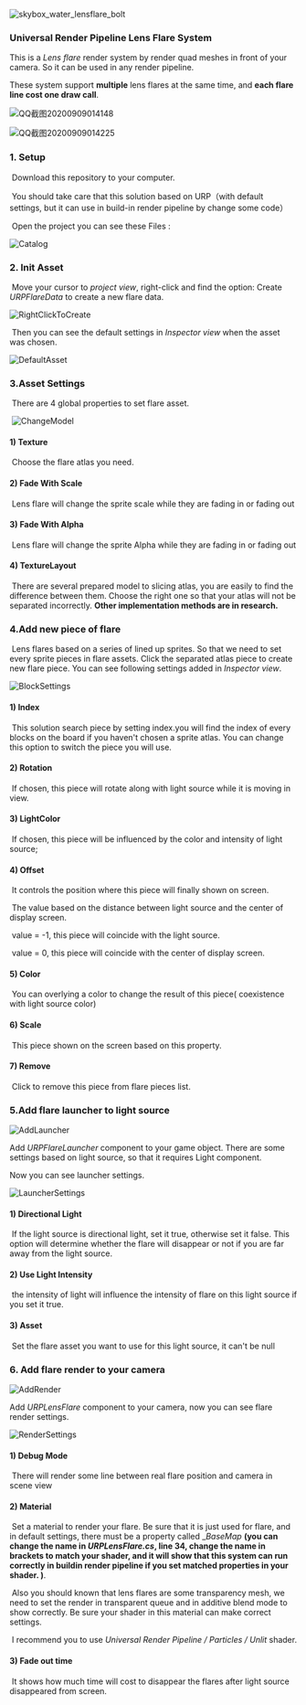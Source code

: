 ![skybox_water_lensflare_bolt](https://raw.githubusercontent.com/Reguluz/ImageBed/master/20200909013222.png)



### Universal Render Pipeline Lens Flare System

This is a _Lens flare_ render system by render quad meshes in front of your camera. So it can be used in any render pipeline.

These system support __multiple__ lens flares at the same time, and __each flare line cost one draw call__.

![QQ截图20200909014148](https://raw.githubusercontent.com/Reguluz/ImageBed/master/20200909014244.png)

![QQ截图20200909014225](https://raw.githubusercontent.com/Reguluz/ImageBed/master/20200909014307.png)

### 1. Setup

​	Download this repository to your computer.

​	You should take care that this solution based on URP（with default settings, but it can use in build-in render pipeline by change some code）

​	Open the project you can see these Files :

![Catalog](https://github.com/Reguluz/ImageBed/blob/master/Catalog.png)



### 2. Init Asset

​	Move your cursor to _project view_, right-click and find the option: Create _URPFlareData_ to create a new flare data.

![RightClickToCreate](https://github.com/Reguluz/ImageBed/blob/master/RightClickToCreate.png)

​	Then you can see the default settings in _Inspector view_ when the asset was chosen.

![DefaultAsset](https://github.com/Reguluz/ImageBed/blob/master/DefaultAsset.png)



### 3.Asset Settings

​	There are 4 global properties to set flare asset.

​	![ChangeModel](https://github.com/Reguluz/ImageBed/blob/master/ChangeModel.png)

#### 1) Texture

​	Choose the flare atlas you need.

#### 2) Fade With Scale

​	Lens flare will change the sprite scale while they are fading in or fading out

#### 3) Fade With Alpha

​	Lens flare will change the sprite Alpha while they are fading in or fading out

#### 4) TextureLayout

​	There are several prepared model to slicing atlas, you are easily to find the difference between them. Choose the right one so that your atlas will not be separated incorrectly. __Other implementation methods are in research.__



### 4.Add new piece of flare

​	Lens flares based on a series of lined up sprites. So that we need to set every sprite pieces in flare assets. Click the separated atlas piece to create new flare piece. You can see following settings added in _Inspector view_.

![BlockSettings](https://github.com/Reguluz/ImageBed/blob/master/BlockSettings.png)

#### 1) Index

​	This solution search piece by setting index.you will find the index of every blocks on the board if you haven't chosen a sprite atlas. You can change this option to switch the piece you will use.

#### 2) Rotation

​	If chosen, this piece will rotate along with light source while it is moving in view.

#### 3) LightColor

​	If chosen, this piece will be influenced by the color and intensity of light source;

#### 4) Offset

​	It controls the position where this piece will finally shown on screen.

​	The value based on the distance between light source and the center of display screen.

​	value = -1, this piece will coincide with the light source.

​	value = 0, this piece will coincide with the center of display screen.

#### 5) Color

​	You can overlying a color to change the result of this piece( coexistence with light source color)

#### 6) Scale

​	This piece shown on the screen based on this property.

#### 7) Remove

​	Click to remove this piece from flare pieces list.



### 5.Add flare launcher to light source

![AddLauncher](https://github.com/Reguluz/ImageBed/blob/master/AddLauncher.png)

Add _URPFlareLauncher_ component to your game object. There are some settings based on light source, so that it requires Light component.

Now you can see launcher settings.

![LauncherSettings](https://github.com/Reguluz/ImageBed/blob/master/LauncherSettings.png)

#### 1) Directional Light

​	If the light source is directional light, set it true,  otherwise set it false. This option will determine whether the flare will disappear or not if you are far away from the light source.

#### 2) Use Light Intensity

​	the intensity of light will influence the intensity of flare on this light source if you set it true.

#### 3) Asset

​	Set the flare asset you want to use for this light source, it can't be null



### 6. Add flare render to your  camera

![AddRender](https://github.com/Reguluz/ImageBed/blob/master/AddRender.png)

Add _URPLensFlare_ component to your camera, now you can see flare render settings.

![RenderSettings](https://github.com/Reguluz/ImageBed/blob/master/RenderSettings.png)

#### 1) Debug Mode

​	There will render some line between real flare position and camera in scene view

#### 2) Material

​	Set a material to render your flare. Be sure that it is just used for flare, and in default settings, there must be a property called __BaseMap_ **(you can change the name in _URPLensFlare.cs_, line 34, change the name in brackets to match your shader, and it will show that this system can run correctly in buildin render pipeline if you set matched properties in your shader. )**.

​	Also you should known that lens flares are some transparency mesh, we need to set the render in transparent queue and in additive blend mode to show correctly. Be sure your shader in this material can make correct settings.

​	I recommend you to use _Universal Render Pipeline / Particles / Unlit_ shader.

#### 3) Fade out time

​	It shows how much time will cost to disappear the flares after light source disappeared from screen.

